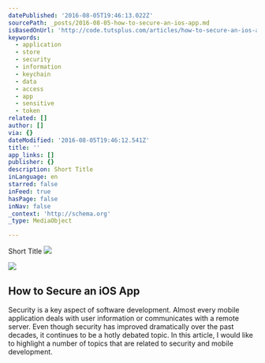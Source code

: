 ```yaml
---
datePublished: '2016-08-05T19:46:13.022Z'
sourcePath: _posts/2016-08-05-how-to-secure-an-ios-app.md
isBasedOnUrl: 'http://code.tutsplus.com/articles/how-to-secure-an-ios-app--cms-26533'
keywords:
  - application
  - store
  - security
  - information
  - keychain
  - data
  - access
  - app
  - sensitive
  - token
related: []
author: []
via: {}
dateModified: '2016-08-05T19:46:12.541Z'
title: ''
app_links: []
publisher: {}
description: Short Title
inLanguage: en
starred: false
inFeed: true
hasPage: false
inNav: false
_context: 'http://schema.org'
_type: MediaObject

---
```

Short Title
![](https://the-grid-user-content.s3-us-west-2.amazonaws.com/b9fe6f3f-7627-43a9-8dfd-7307ea16b0aa.jpg)

<article style=""><img src="https://cms-assets.tutsplus.com/uploads/users/41/posts/26533/preview_image/security@2x.jpg" /><h1>How to Secure an iOS App</h1><p>Security is a key aspect of software development. Almost every mobile application deals with user information or communicates with a remote server. Even though security has improved dramatically over the past decades, it continues to be a hotly debated topic. In this article, I would like to highlight a number of topics that are related to security and mobile development.</p></article>